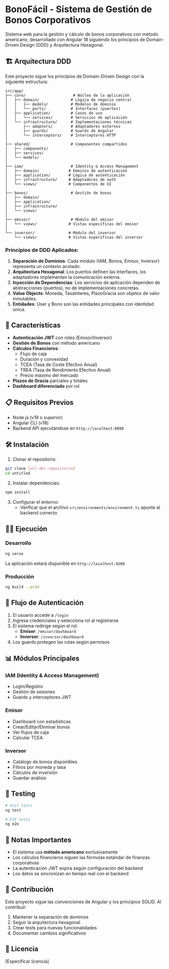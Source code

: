 # BonoFácil - Sistema de Gestión de Bonos Corporativos

Sistema web para la gestión y cálculo de bonos corporativos con método americano, desarrollado con Angular 18 siguiendo los principios de Domain-Driven Design (DDD) y Arquitectura Hexagonal.

## 🏗️ Arquitectura DDD

Este proyecto sigue los principios de Domain-Driven Design con la siguiente estructura:

```
src/app/
├── core/                     # Núcleo de la aplicación
│   ├── domain/              # Lógica de negocio central
│   │   ├── models/          # Modelos de dominio
│   │   └── ports/           # Interfaces (puertos)
│   ├── application/         # Casos de uso
│   │   └── services/        # Servicios de aplicación
│   └── infrastructure/      # Implementaciones técnicas
│       ├── adapters/        # Adaptadores externos
│       ├── guards/          # Guards de Angular
│       └── interceptors/    # Interceptores HTTP
│
├── shared/                  # Componentes compartidos
│   ├── components/
│   ├── services/
│   └── models/
│
├── iam/                     # Identity & Access Management
│   ├── domain/             # Dominio de autenticación
│   ├── application/        # Lógica de autenticación
│   ├── infrastructure/     # Adaptadores de auth
│   └── views/              # Componentes de UI
│
├── bonos/                   # Gestión de bonos
│   ├── domain/
│   ├── application/
│   ├── infrastructure/
│   └── views/
│
├── emisor/                  # Módulo del emisor
│   └── views/              # Vistas específicas del emisor
│
└── inversor/               # Módulo del inversor
    └── views/              # Vistas específicas del inversor
```

### Principios de DDD Aplicados:

1. **Separación de Dominios**: Cada módulo (IAM, Bonos, Emisor, Inversor) representa un contexto acotado.
2. **Arquitectura Hexagonal**: Los puertos definen las interfaces, los adaptadores implementan la comunicación externa.
3. **Inyección de Dependencias**: Los servicios de aplicación dependen de abstracciones (puertos), no de implementaciones concretas.
4. **Value Objects**: Moneda, TasaInteres, PlazoGracia son objetos de valor inmutables.
5. **Entidades**: User y Bono son las entidades principales con identidad única.

## 🚀 Características

- **Autenticación JWT** con roles (Emisor/Inversor)
- **Gestión de Bonos** con método americano
- **Cálculos Financieros**:
  - Flujo de caja
  - Duración y convexidad
  - TCEA (Tasa de Coste Efectivo Anual)
  - TREA (Tasa de Rendimiento Efectivo Anual)
  - Precio máximo del mercado
- **Plazos de Gracia** parciales y totales
- **Dashboard diferenciado** por rol

## 📋 Requisitos Previos

- Node.js (v18 o superior)
- Angular CLI (v18)
- Backend API ejecutándose en `http://localhost:8090`

## 🛠️ Instalación

1. Clonar el repositorio:
```bash
git clone [url-del-repositorio]
cd untitled
```

2. Instalar dependencias:
```bash
npm install
```

3. Configurar el entorno:
   - Verificar que el archivo `src/environments/environment.ts` apunte al backend correcto

## 🏃‍♂️ Ejecución

### Desarrollo
```bash
ng serve
```
La aplicación estará disponible en `http://localhost:4200`

### Producción
```bash
ng build --prod
```

## 🔐 Flujo de Autenticación

1. El usuario accede a `/login`
2. Ingresa credenciales y selecciona rol al registrarse
3. El sistema redirige según el rol:
   - **Emisor**: `/emisor/dashboard`
   - **Inversor**: `/inversor/dashboard`
4. Los guards protegen las rutas según permisos

## 📊 Módulos Principales

### IAM (Identity & Access Management)
- Login/Registro
- Gestión de sesiones
- Guards y interceptores JWT

### Emisor
- Dashboard con estadísticas
- Crear/Editar/Eliminar bonos
- Ver flujos de caja
- Calcular TCEA

### Inversor
- Catálogo de bonos disponibles
- Filtros por moneda y tasa
- Cálculos de inversión
- Guardar análisis

## 🧪 Testing

```bash
# Unit tests
ng test

# E2E tests
ng e2e
```

## 📝 Notas Importantes

- El sistema usa **método americano** exclusivamente
- Los cálculos financieros siguen las fórmulas estándar de finanzas corporativas
- La autenticación JWT expira según configuración del backend
- Los datos se sincronizan en tiempo real con el backend

## 🤝 Contribución

Este proyecto sigue las convenciones de Angular y los principios SOLID. Al contribuir:

1. Mantener la separación de dominios
2. Seguir la arquitectura hexagonal
3. Crear tests para nuevas funcionalidades
4. Documentar cambios significativos

## 📄 Licencia

[Especificar licencia]
